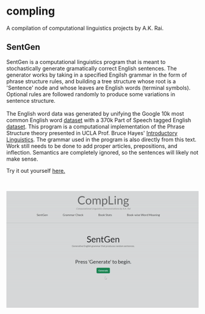 # compling
A compilation of computational linguistics projects by A.K. Rai.

## SentGen
SentGen is a computational linguistics program that is meant to stochastically generate gramatically correct English sentences. The generator works by taking in a specified Engilsh grammar in the form of phrase structure rules, and building a tree structure whose root is a 'Sentence' node and whose leaves are English words (terminal symbols). Optional rules are followed randomly to produce some variations in sentence structure.<br><br>The English word data was generated by unifying the Google 10k most common English word <a class="desc-link" href="https://github.com/first20hours/google-10000-english" target="_blank">dataset</a> with a 370k Part of Speech tagged English <a class="desc-link" href="https://www.kaggle.com/datasets/ruchi798/part-of-speech-tagging" target="_blank">dataset</a>. This program is a computational implementation of the Phrase Structure theory presented in UCLA Prof. Bruce Hayes' <a class="desc-link" href="https://linguistics.ucla.edu/people/hayes/20/Text/HayesIntroductoryLinguistics2021.pdf" target="_blank">Introductory Linguistics</a>. The grammar used in the program is also directly from this text. Work still needs to be done to add proper articles, prepositions, and inflection. Semantics are completely ignored, so the sentences will likely not make sense.

Try it out yourself [here.](https://aykae.com/compling)

<br>

<p align="center">
  <img src="sentgen.gif"/>

</p>
<br>

